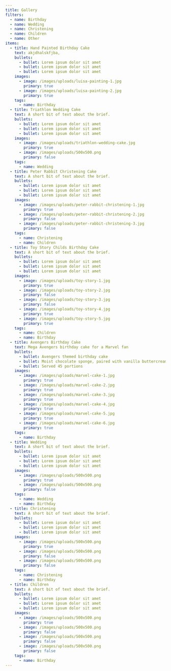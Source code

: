 ```yaml
---
title: Gallery
filters:
  - name: Birthday
  - name: Wedding
  - name: Christening
  - name: Children
  - name: Other
items:
  - title: Hand Painted Birthday Cake
    text: akjdhalskfjba,
    bullets:
      - bullet: Lorem ipsum dolor sit amet
      - bullet: Lorem ipsum dolor sit amet
      - bullet: Lorem ipsum dolor sit amet
    images:
      - image: /images/uploads/luisa-painting-1.jpg
        primary: true
      - image: /images/uploads/luisa-painting-2.jpg
        primary: true
    tags:
      - name: Birthday
  - title: Triathlon Wedding Cake
    text: A short bit of text about the brief.
    bullets:
      - bullet: Lorem ipsum dolor sit amet
      - bullet: Lorem ipsum dolor sit amet
      - bullet: Lorem ipsum dolor sit amet
    images:
      - image: /images/uploads/triathlon-wedding-cake.jpg
        primary: true
      - image: /images/uploads/500x500.png
        primary: false
    tags:
      - name: Wedding
  - title: Peter Rabbit Christening Cake
    text: A short bit of text about the brief.
    bullets:
      - bullet: Lorem ipsum dolor sit amet
      - bullet: Lorem ipsum dolor sit amet
      - bullet: Lorem ipsum dolor sit amet
    images:
      - image: /images/uploads/peter-rabbit-christening-1.jpg
        primary: true
      - image: /images/uploads/peter-rabbit-christening-2.jpg
        primary: false
      - image: /images/uploads/peter-rabbit-christening-3.jpg
        primary: false
    tags:
      - name: Christening
      - name: Children
  - title: Toy Story Childs Birthday Cake
    text: A short bit of text about the brief.
    bullets:
      - bullet: Lorem ipsum dolor sit amet
      - bullet: Lorem ipsum dolor sit amet
      - bullet: Lorem ipsum dolor sit amet
    images:
      - image: /images/uploads/toy-story-1.jpg
        primary: true
      - image: /images/uploads/toy-story-2.jpg
        primary: false
      - image: /images/uploads/toy-story-3.jpg
        primary: false
      - image: /images/uploads/toy-story-4.jpg
        primary: true
      - image: /images/uploads/toy-story-5.jpg
        primary: true
    tags:
      - name: Children
      - name: Birthday
  - title: Avengers Birthday Cake
    text: Mega Avengers birthday cake for a Marvel fan
    bullets:
      - bullet: Avengers themed birthday cake
      - bullet: Moist chocolate sponge, paired with vanilla buttercream
      - bullet: Served 45 portions
    images:
      - image: /images/uploads/marvel-cake-1.jpg
        primary: true
      - image: /images/uploads/marvel-cake-2.jpg
        primary: true
      - image: /images/uploads/marvel-cake-3.jpg
        primary: true
      - image: /images/uploads/marvel-cake-4.jpg
        primary: true
      - image: /images/uploads/marvel-cake-5.jpg
        primary: true
      - image: /images/uploads/marvel-cake-6.jpg
        primary: true
    tags:
      - name: Birthday
  - title: Wedding
    text: A short bit of text about the brief.
    bullets:
      - bullet: Lorem ipsum dolor sit amet
      - bullet: Lorem ipsum dolor sit amet
      - bullet: Lorem ipsum dolor sit amet
    images:
      - image: /images/uploads/500x500.png
        primary: true
      - image: /images/uploads/500x500.png
        primary: false
    tags:
      - name: Wedding
      - name: Birthday
  - title: Christening
    text: A short bit of text about the brief.
    bullets:
      - bullet: Lorem ipsum dolor sit amet
      - bullet: Lorem ipsum dolor sit amet
      - bullet: Lorem ipsum dolor sit amet
    images:
      - image: /images/uploads/500x500.png
        primary: true
      - image: /images/uploads/500x500.png
        primary: false
      - image: /images/uploads/500x500.png
        primary: false
    tags:
      - name: Christening
      - name: Birthday
  - title: Children
    text: A short bit of text about the brief.
    bullets:
      - bullet: Lorem ipsum dolor sit amet
      - bullet: Lorem ipsum dolor sit amet
      - bullet: Lorem ipsum dolor sit amet
    images:
      - image: /images/uploads/500x500.png
        primary: true
      - image: /images/uploads/500x500.png
        primary: false
      - image: /images/uploads/500x500.png
        primary: false
      - image: /images/uploads/500x500.png
        primary: false
    tags:
      - name: Birthday
---
```

